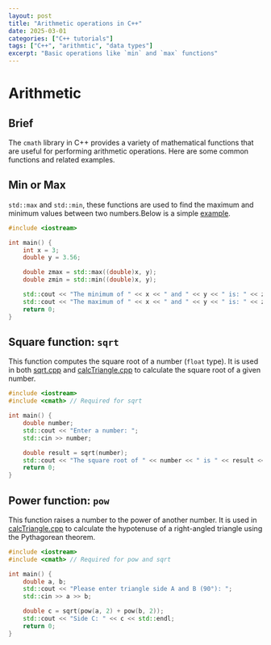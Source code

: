 ```yaml
---
layout: post
title: "Arithmetic operations in C++"
date: 2025-03-01
categories: ["C++ tutorials"]
tags: ["C++", "arithmtic", "data types"]
excerpt: "Basic operations like `min` and `max` functions"
---
```


# Arithmetic



## Brief

The `cmath` library in C++ provides a variety of mathematical functions that are useful for performing arithmetic operations. Here are some common functions and related examples.



## Min or Max

`std::max` and `std::min`, these functions are used to find the maximum and minimum values between two numbers.Below is a simple [example]().

```cpp
#include <iostream>

int main() {
    int x = 3;
    double y = 3.56;

    double zmax = std::max((double)x, y);
    double zmin = std::min((double)x, y);

    std::cout << "The minimum of " << x << " and " << y << " is: " << zmin << std::endl;
    std::cout << "The maximum of " << x << " and " << y << " is: " << zmax << std::endl;
    return 0;
}
```



## Square function: `sqrt` 

This function computes the square root of a number (`float` type). It is used in both [sqrt.cpp](vscode-file://vscode-app/d:/Programs/VScode/resources/app/out/vs/code/electron-sandbox/workbench/workbench.html) and [calcTriangle.cpp](vscode-file://vscode-app/d:/Programs/VScode/resources/app/out/vs/code/electron-sandbox/workbench/workbench.html) to calculate the square root of a given number. 

```cpp
#include <iostream>
#include <cmath> // Required for sqrt

int main() {
    double number;
    std::cout << "Enter a number: ";
    std::cin >> number;

    double result = sqrt(number);
    std::cout << "The square root of " << number << " is " << result << std::endl;
    return 0;
}
```



## Power function: `pow`

This function raises a number to the power of another number. It is used in [calcTriangle.cpp](vscode-file://vscode-app/d:/Programs/VScode/resources/app/out/vs/code/electron-sandbox/workbench/workbench.html) to calculate the hypotenuse of a right-angled triangle using the Pythagorean theorem.

```cpp
#include <iostream>
#include <cmath> // Required for pow and sqrt

int main() {
    double a, b;
    std::cout << "Please enter triangle side A and B (90°): ";
    std::cin >> a >> b;

    double c = sqrt(pow(a, 2) + pow(b, 2));
    std::cout << "Side C: " << c << std::endl;
    return 0;
}
```

